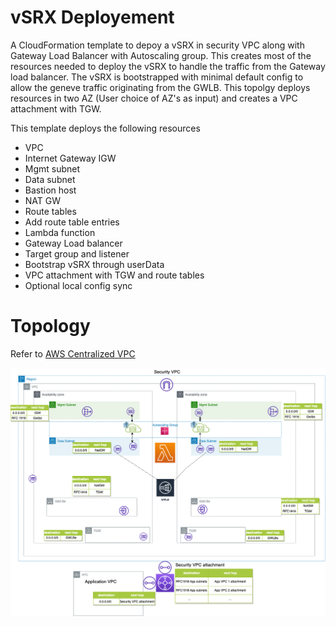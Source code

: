 # vSRX Deployement

A CloudFormation template to depoy a vSRX in security VPC along with Gateway Load Balancer with Autoscaling group. This creates most of the resources needed to deploy the vSRX to handle the traffic from the Gateway load balancer. The vSRX is bootstrapped with minimal default config to allow the geneve traffic originating from the GWLB. This topolgy deploys resources in two AZ (User choice of AZ's as input) and creates a VPC attachment with TGW.

This template deploys the following resources

* VPC
* Internet Gateway IGW
* Mgmt subnet
* Data subnet
* Bastion host
* NAT GW
* Route tables
* Add route table entries
* Lambda function
* Gateway Load balancer
* Target group and listener
* Bootstrap vSRX through userData
* VPC attachment with TGW and route tables
* Optional local config sync

# Topology

Refer to [AWS Centralized VPC](https://aws.amazon.com/blogs/networking-and-content-delivery/centralized-inspection-architecture-with-aws-gateway-load-balancer-and-aws-transit-gateway/)


![Alt text](vsrx_aws_gwlb_security_asg_az_ns_ew.png?raw=true "Topology")